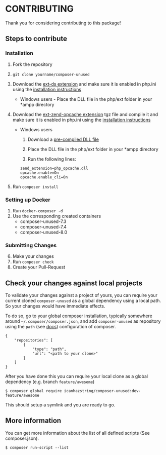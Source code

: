 # CONTRIBUTING

Thank you for considering contributing to this package!

## Steps to contribute

### Installation

1. Fork the repository
2. `git clone yourname/composer-unused`
3. Download the [ext-ds extension](https://pecl.php.net/package/ds/) and make sure it is enabled in php.ini using the [installation instructions](https://github.com/php-ds/ext-ds)
    
   - Windows users - Place the DLL file in the php/ext folder in your *ampp directory

4. Download the [ext-zend-opcache extension](https://pecl.php.net/package/ZendOpcache) tgz file and compile it and make sure it is enabled in php.ini using the [installation instructions](https://github.com/zendtech/ZendOptimizerPlus)
    
    - Windows users

        1. Download a [pre-compiled DLL file](https://windows.php.net/downloads/pecl/releases/opcache/) 

        2. Place the DLL file in the php/ext folder in your *ampp directory
        
        3. Run the following lines:
        ```
        zend_extension=php_opcache.dll
        opcache.enable=On
        opcache.enable_cli=On
        ```
5. Run `composer install`

### Setting up Docker

1. Run `docker-composer -d`
2. Use the corresponding created containers
    - composer-unused-7.3
    - composer-unused-7.4
    - composer-unused-8.0

### Submitting Changes

6. Make your changes
7. Run `composer check`
8. Create your Pull-Request

## Check your changes against local projects

To validate your changes against a project of yours, you can require your current cloned `composer-unused`
as a global dependency using a local path. So your changes would have immediate effects.

To do so, go to your global composer installation, typically somewhere around `~/.composer/composer.json`, and add
`composer-unused` as repository using the `path` (see [docs](https://getcomposer.org/doc/05-repositories.md#path)) 
configuration of composer.

    {
        "repositories": [
            {
                "type": "path",
                "url": "<path to your clone>"
            }
        ]
    }
    
After you have done this you can require your local clone as a global dependency (e.g. branch `feature/awesome`)

    $ composer global require icanhazstring/composer-unused:dev-feature/awesome
    
This should setup a symlink and you are ready to go. 

## More information

You can get more information about the list of all defined scripts (See composer.json).

    $ composer run-script --list
